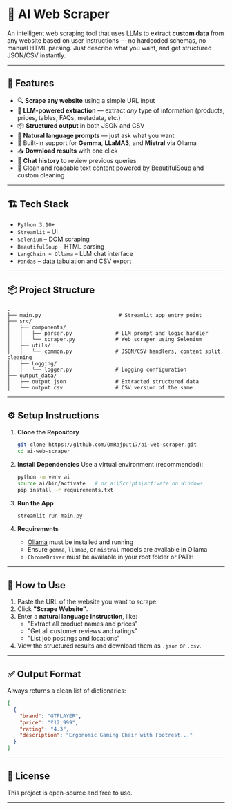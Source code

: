 # 🧠 AI Web Scraper

An intelligent web scraping tool that uses LLMs to extract **custom data** from any website based on user instructions — no hardcoded schemas, no manual HTML parsing. Just describe what you want, and get structured JSON/CSV instantly.

---

## 🚀 Features

- 🔍 **Scrape any website** using a simple URL input  
- 🤖 **LLM-powered extraction** — extract *any* type of information (products, prices, tables, FAQs, metadata, etc.)  
- 📦 **Structured output** in both JSON and CSV  
- 💬 **Natural language prompts** — just ask what you want  
- 🧠 Built-in support for **Gemma**, **LLaMA3**, and **Mistral** via Ollama  
- 📥 **Download results** with one click  
- 🧾 **Chat history** to review previous queries  
- 🧹 Clean and readable text content powered by BeautifulSoup and custom cleaning

---

## 🏗️ Tech Stack

- `Python 3.10+`  
- `Streamlit` – UI  
- `Selenium` – DOM scraping  
- `BeautifulSoup` – HTML parsing  
- `LangChain + Ollama` – LLM chat interface  
- `Pandas` – data tabulation and CSV export  

---

## 📦 Project Structure

```
.
├── main.py                         # Streamlit app entry point
├── src/
│   ├── components/
│   │   ├── parser.py              # LLM prompt and logic handler
│   │   └── scraper.py             # Web scraper using Selenium
│   ├── utils/
│   │   └── common.py              # JSON/CSV handlers, content split, cleaning
│   ├── Logging/
│   │   └── logger.py              # Logging configuration
├── output_data/
│   ├── output.json                # Extracted structured data
│   └── output.csv                 # CSV version of the same
```

---

## ⚙️ Setup Instructions

1. **Clone the Repository**
   ```bash
   git clone https://github.com/OmRajput17/ai-web-scraper.git
   cd ai-web-scraper
   ```

2. **Install Dependencies**
   Use a virtual environment (recommended):
   ```bash
   python -m venv ai
   source ai/bin/activate   # or ai\Scripts\activate on Windows
   pip install -r requirements.txt
   ```

3. **Run the App**
   ```bash
   streamlit run main.py
   ```

4. **Requirements**
   - [Ollama](https://ollama.com/) must be installed and running
   - Ensure `gemma`, `llama3`, or `mistral` models are available in Ollama
   - `ChromeDriver` must be available in your root folder or PATH

---

## 🧠 How to Use

1. Paste the URL of the website you want to scrape.
2. Click **"Scrape Website"**.
3. Enter a **natural language instruction**, like:
   - "Extract all product names and prices"
   - "Get all customer reviews and ratings"
   - "List job postings and locations"
4. View the structured results and download them as `.json` or `.csv`.

---

## ✅ Output Format

Always returns a clean list of dictionaries:

```json
[
  {
    "brand": "GTPLAYER",
    "price": "₹12,999",
    "rating": "4.3",
    "description": "Ergonomic Gaming Chair with Footrest..."
  }
]
```

---

## 📄 License

This project is open-source and free to use.

---
